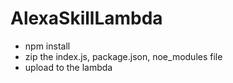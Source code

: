 # AlexaSkillLambda

- npm install
- zip the index.js, package.json, noe_modules file 
- upload to the lambda
